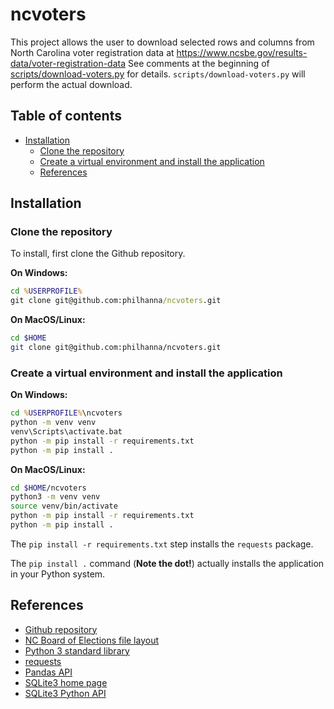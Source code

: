 # ncvoters
This project allows the user to download selected rows and columns from
North Carolina voter registration data at https://www.ncsbe.gov/results-data/voter-registration-data
See comments at the beginning of
[scripts/download-voters.py](https://github.com/philhanna/voters/blob/56e1addab56c6f6f0cc9bb1a081cef52642b3613/scripts/download-voters.py)
for details.  `scripts/download-voters.py` will perform the actual download.

## Table of contents

- [Installation](#installation)
  - [Clone the repository](#clone-the-repository)
  - [Create a virtual environment and install the application](#create-a-virtual-environment-and-install-the-application)
  - [References](#references)

## Installation

### Clone the repository

To install, first clone the Github repository.

**On Windows:**
```bat
cd %USERPROFILE%
git clone git@github.com:philhanna/ncvoters.git
```

**On MacOS/Linux:**
```bash
cd $HOME
git clone git@github.com:philhanna/ncvoters.git
```

### Create a virtual environment and install the application

**On Windows:**
```bat
cd %USERPROFILE%\ncvoters
python -m venv venv
venv\Scripts\activate.bat
python -m pip install -r requirements.txt
python -m pip install .
```

**On MacOS/Linux:**
```bash
cd $HOME/ncvoters
python3 -m venv venv
source venv/bin/activate
python -m pip install -r requirements.txt
python -m pip install .
```

The `pip install -r requirements.txt` step installs the `requests` package.

The `pip install .` command (**Note the dot!**) actually installs
the application in your Python system.

## References
- [Github repository](https://github.com/philhanna/voters)
- [NC Board of Elections file layout](https://s3.amazonaws.com/dl.ncsbe.gov/data/layout_ncvoter.txt)
- [Python 3 standard library](https://docs.python.org/3/library/index.html)
- [requests](https://requests.readthedocs.io/en/latest/)
- [Pandas API](https://pandas.pydata.org/docs/reference/index.html)
- [SQLite3 home page](https://www.sqlite.org/index.html)
- [SQLite3 Python API](https://docs.python.org/3/library/sqlite3.html)


